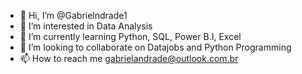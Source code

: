 - 👋 Hi, I’m @Gabrielndrade1
- 👀 I’m interested in Data Analysis
- 🌱 I’m currently learning Python, SQL, Power B.I, Excel
- 💞️ I’m looking to collaborate on Datajobs and Python Programming
- 📫 How to reach me gabrielandrade@outlook.com.br

<!---
Gabrielndrade1/Gabrielndrade1 is a ✨ special ✨ repository because its `README.md` (this file) appears on your GitHub profile.
You can click the Preview link to take a look at your changes.
--->
